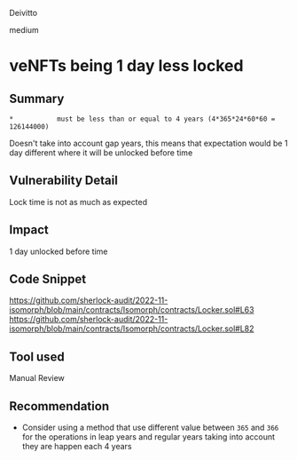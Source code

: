 Deivitto

medium

# veNFTs being 1 day less locked

## Summary
   ` *           must be less than or equal to 4 years (4*365*24*60*60 = 126144000) `
 
Doesn't take into account gap years, this means that expectation would be 1 day different where it will be unlocked before time

## Vulnerability Detail
Lock time is not as much as expected

## Impact
1 day unlocked before time

## Code Snippet
https://github.com/sherlock-audit/2022-11-isomorph/blob/main/contracts/Isomorph/contracts/Locker.sol#L63
https://github.com/sherlock-audit/2022-11-isomorph/blob/main/contracts/Isomorph/contracts/Locker.sol#L82
## Tool used

Manual Review

## Recommendation
- Consider using a method that use different value between `365` and `366` for the operations in leap years and regular years taking into account they are happen each 4 years
